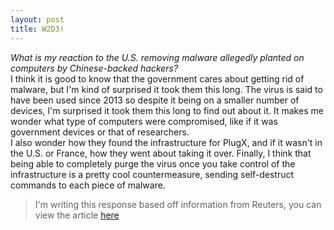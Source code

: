 ```yaml
---
layout: post
title: W2D3!
---
```


*What is my reaction to the U.S. removing malware allegedly planted on computers by Chinese-backed hackers?*  
I think it is good to know that the government cares about getting rid of malware, but I'm kind of surprised it took them this long.
The virus is said to have been used since 2013 so despite it being on a smaller number of devices, I'm surprised it took them this long to find out about it. It makes me wonder what type of computers were compromised, like if it was government devices or that of researchers.  
I also wonder how they found the infrastructure for PlugX, and if it wasn't in the U.S. or France, how they went about taking it over. Finally, I think that being able to completely purge the virus once you take control of the infrastructure is a pretty cool countermeasure, sending self-destruct commands to each piece of malware.  
> I'm writing this response based off information from Reuters, you can view the article [here](https://www.reuters.com/technology/cybersecurity/us-removes-malware-allegedly-planted-computers-by-chinese-backed-hackers-2025-01-14/)

